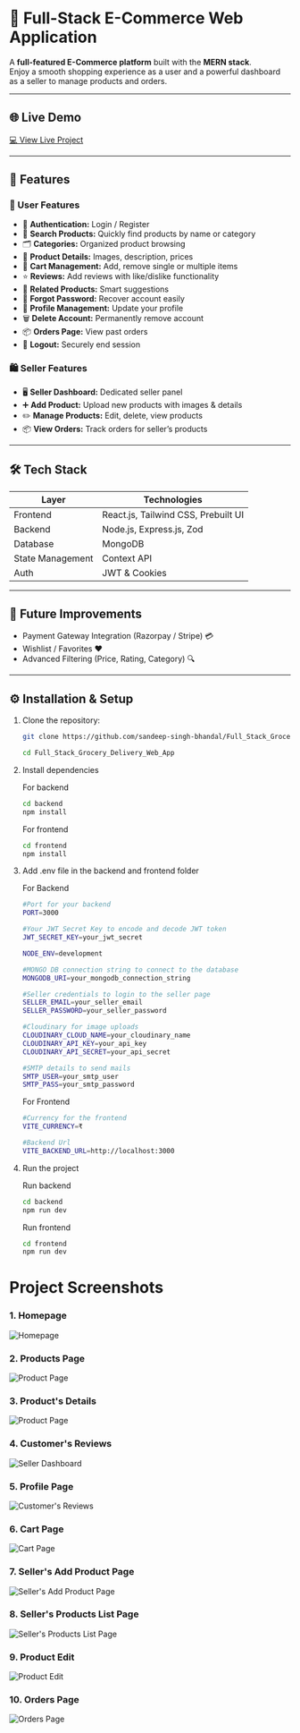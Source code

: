 # 🛒 Full-Stack E-Commerce Web Application

A **full-featured E-Commerce platform** built with the **MERN stack**.  
Enjoy a smooth shopping experience as a user and a powerful dashboard as a seller to manage products and orders.

---

## 🌐 Live Demo

[💻 View Live Project](https://full-stack-grocery-delivery-web-app.vercel.app/)

---

## 🚀 Features

### 👤 User Features

- 🔐 **Authentication:** Login / Register
- 🔎 **Search Products:** Quickly find products by name or category
- 🗂️ **Categories:** Organized product browsing
- 📄 **Product Details:** Images, description, prices
- 🛒 **Cart Management:** Add, remove single or multiple items
- ⭐ **Reviews:** Add reviews with like/dislike functionality
- 🔗 **Related Products:** Smart suggestions
- 🔑 **Forgot Password:** Recover account easily
- 👤 **Profile Management:** Update your profile
- 🗑️ **Delete Account:** Permanently remove account
- 📦 **Orders Page:** View past orders
- 🚪 **Logout:** Securely end session

### 🛍️ Seller Features

- 🖥️ **Seller Dashboard:** Dedicated seller panel
- ➕ **Add Product:** Upload new products with images & details
- ✏️ **Manage Products:** Edit, delete, view products
- 📦 **View Orders:** Track orders for seller’s products

---

## 🛠️ Tech Stack

| Layer      | Technologies                        |
| ---------- | ----------------------------------- |
| Frontend   | React.js, Tailwind CSS, Prebuilt UI |
| Backend    | Node.js, Express.js, Zod            |
| Database   | MongoDB                             |
| State Management | Context API                         |
| Auth       | JWT & Cookies                       |

---

## 🔮 Future Improvements

- Payment Gateway Integration (Razorpay / Stripe) 💳
- Wishlist / Favorites ❤️
- Advanced Filtering (Price, Rating, Category) 🔍

---

## ⚙️ Installation & Setup

1. Clone the repository:

   ```bash
   git clone https://github.com/sandeep-singh-bhandal/Full_Stack_Grocery_Delivery_Web_App.git

   cd Full_Stack_Grocery_Delivery_Web_App
   ```

2. Install dependencies

   For backend

   ```bash
   cd backend
   npm install
   ```

   For frontend

   ```bash
   cd frontend
   npm install
   ```

3. Add .env file in the backend and frontend folder

   For Backend

   ```bash
   #Port for your backend
   PORT=3000

   #Your JWT Secret Key to encode and decode JWT token
   JWT_SECRET_KEY=your_jwt_secret

   NODE_ENV=development

   #MONGO DB connection string to connect to the database
   MONGODB_URI=your_mongodb_connection_string

   #Seller credentials to login to the seller page
   SELLER_EMAIL=your_seller_email
   SELLER_PASSWORD=your_seller_password

   #Cloudinary for image uploads
   CLOUDINARY_CLOUD_NAME=your_cloudinary_name
   CLOUDINARY_API_KEY=your_api_key
   CLOUDINARY_API_SECRET=your_api_secret

   #SMTP details to send mails
   SMTP_USER=your_smtp_user
   SMTP_PASS=your_smtp_password
   ```

   For Frontend

   ```bash
   #Currency for the frontend
   VITE_CURRENCY=₹

   #Backend Url
   VITE_BACKEND_URL=http://localhost:3000
   ```

4. Run the project

   Run backend

   ```bash
   cd backend
   npm run dev
   ```

   Run frontend

   ```bash
   cd frontend
   npm run dev
   ```

# Project Screenshots

### 1. Homepage

![Homepage](images/Homepage.png)

### 2. Products Page

![Product Page](images/products-page.png)

### 3. Product's Details

![Product Page](images/product-details.png)

### 4. Customer's Reviews

![Seller Dashboard](images/customer-reviews.png)

### 5. Profile Page

![Customer's Reviews](images/profile-page.png)

### 6. Cart Page

![Cart Page](images/cart.png)

### 7. Seller's Add Product Page

![Seller's Add Product Page](images/add-product.png)

### 8. Seller's Products List Page

![Seller's Products List Page](images/products-list.png)

### 9. Product Edit

![Product Edit](images/product-edit.png)

### 10. Orders Page

![Orders Page](images/orders.png)
